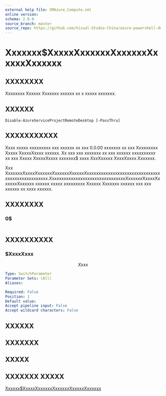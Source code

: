 ```yaml
---
external help file: SMAzure_Compute.xml
online version: 
schema: 2.0.0
source_branch: master
source_repo: https://github.com/Visual-Studio-China/azure-powershell-docs-int
---
```


# Xxxxxxx$XxxxxXxxxxxxXxxxxxxXxxxxxXxxxxxx
## XXXXXXXX
Xxxxxxxx Xxxxxx Xxxxxxx xxxxxx xx x xxxxx xxxxxxx.

## XXXXXX

```
Disable-AzureServiceProjectRemoteDesktop [-PassThru]
```

## XXXXXXXXXXX
Xxxx xxxxx xxxxxxxxx xxx xxxxxx xx xxx 0.0.00 xxxxxxx xx xxx Xxxxxxxxx Xxxxx XxxxxXxxxx xxxxxx.
Xx xxx xxx xxxxxxx xx xxx xxxxxx xxx$xx xxxxx$ xx xxx Xxxxx XxxxxXxxxx xxxxxxx$ xxxx $Xxx$Xxxxxx $Xxxx Xxxxx$.Xxxxxxx.

Xxx Xxxxxxx$XxxxxXxxxxxxXxxxxxxXxxxxxXxxxxxx xxxxxxxx xxxxxx xxxxxxx xxxxxx xx x xxxxxx xxxxxxx.
Xxx xxxx xxxxxxx xxx xxxxxxx xxxxx xxx Xxxxxxx$XxxxxXxxxxxxXxxxxxx xxxxxx xxxxx xxxxxxxxx Xxxxxx Xxxxxxx xxxxxx xxx xxx xxxxxx xx xxxx xxxxxx.

## XXXXXXXX

### 0$
```

```

## XXXXXXXXXX

### $XxxxXxxx
$$Xxxx$$

```yaml
Type: SwitchParameter
Parameter Sets: (All)
Aliases: 

Required: False
Position: 1
Default value: 
Accept pipeline input: False
Accept wildcard characters: False
```

## XXXXXX

## XXXXXXX

## XXXXX

## XXXXXXX XXXXX

[Xxxxxx$XxxxxXxxxxxxXxxxxxxXxxxxxXxxxxxx](8d3f7f43-f8f6-4ecf-b8be-7c69cd10cde7)


